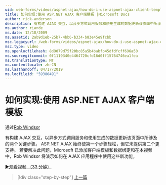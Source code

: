 ```yaml
---
uid: web-forms/videos/aspnet-ajax/how-do-i-use-aspnet-ajax-client-templates
title: 如何实现:使用 ASP.NET AJAX 客户端模板 |Microsoft Docs
author: rick-anderson
description: 有构建 AJAX 交互，以异步方式调用服务和使用生成的数据更新该页面中所涉及的两个关键步骤。 ASP.NET AJAX h...
ms.author: riande
ms.date: 12/18/2009
ms.assetid: 2ab9d1eb-25b7-4bb6-b334-b83e45e9fcbb
msc.legacyurl: /web-forms/videos/aspnet-ajax/how-do-i-use-aspnet-ajax-client-templates
msc.type: video
ms.openlocfilehash: 8d9079d75f20bc85a5b4babfb45dfdfcff696a50
ms.sourcegitcommit: 0f1119340e4464720cfd16d0ff15764746ea1fea
ms.translationtype: MT
ms.contentlocale: zh-CN
ms.lasthandoff: 04/17/2019
ms.locfileid: "59380491"
---
```

# <a name="how-do-i-use-aspnet-ajax-client-templates"></a>如何实现:使用 ASP.NET AJAX 客户端模板

通过[Rob Windsor](https://twitter.com/robwindsor)

有构建 AJAX 交互，以异步方式调用服务和使用生成的数据更新该页面中所涉及的两个关键步骤。 ASP.NET AJAX 始终使第一个步骤轻松，但它未提供第二个更支持。 若要解决此问题，Microsoft 已添加客户端模板和数据绑定和在本视频中，Rob Windsor 将演示如何在 AJAX 应用程序中使用这些新功能。

[&#9654;观看视频 （33 分钟）](https://channel9.msdn.com/Blogs/ASP-NET-Site-Videos/how-do-i-use-aspnet-ajax-client-templates)

> [!div class="step-by-step"]
> [上一篇](how-do-i-customize-error-handling-for-the-aspnet-ajax-updatepanel.md)
